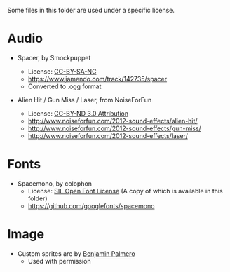 Some files in this folder are used under a specific license.

# Audio

+ Spacer, by Smockpuppet
    + License: [CC-BY-SA-NC](https://creativecommons.org/licenses/by-nc-sa/3.0/)
    + https://www.jamendo.com/track/142735/spacer
    + Converted to .ogg format

+ Alien Hit / Gun Miss / Laser, from NoiseForFun
    + License: [CC-BY-ND 3.0 Attribution](http://creativecommons.org/licenses/by-nd/3.0/)
    + http://www.noiseforfun.com/2012-sound-effects/alien-hit/
    + http://www.noiseforfun.com/2012-sound-effects/gun-miss/
    + http://www.noiseforfun.com/2012-sound-effects/laser/

# Fonts

+ Spacemono, by colophon
    + License: [SIL Open Font License](http://scripts.sil.org/cms/scripts/page.php?item_id=OFL_web) (A copy of which is available in this folder)
    + https://github.com/googlefonts/spacemono

# Image

+ Custom sprites are by [Benjamin Palmero](http://benjaminpalmero.be)
    + Used with permission
